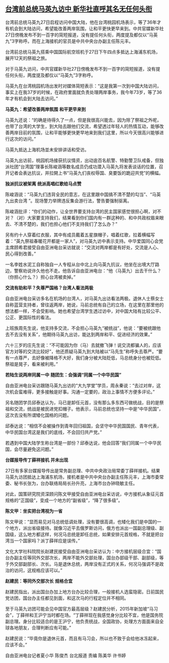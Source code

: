 <!--1679921669000-->
[台湾前总统马英九访中 新华社直呼其名无任何头衔](https://www.rfa.org/mandarin/yataibaodao/gangtai/hx-03272023085335.html)
------

<p><span style="font-weight: 400;">台湾前总统马英九</span><span style="font-weight: 400;">27</span><span style="font-weight: 400;">日启程访问中国大陆，他在台湾桃园机场表示，等了</span><span style="font-weight: 400;">36</span><span style="font-weight: 400;">年才有机会到大陆访问，希望能改善两岸氛围，让和平更快更早来到。</span><span style="font-weight: 400;">中共官媒新华社27日傍晚发布不到一百字的简短报道，没有提任何头衔，两度提及都仅以“马英九”3字称呼。而在上海接机的官员是中共中央台办副主任陈元丰。</span></p><p><span style="font-weight: 400;">台湾前总统马英九</span><span style="font-weight: 400;">搭乘中国国际航空班机于</span><span style="font-weight: 400;">27</span><span style="font-weight: 400;">日下午四点多抵达上海浦东机场</span><span style="font-weight: 400;">，展开</span><span style="font-weight: 400;">12</span><span style="font-weight: 400;">天的祭祖之旅。</span></p><p><span style="font-weight: 400;">对于</span><span style="font-weight: 400;">马英九访问，</span><span style="font-weight: 400;">中共官媒新华社27日傍晚发布不到一百字的简短报道，没有提任何头衔，两度提及都仅以“马英九”3字称呼。</span></p><p><span style="font-weight: 400;">马英九在台湾桃园机场出发时对媒体简短表示：“这是我第一次到中国大陆访问，事实上在我</span><span style="font-weight: 400;">37</span><span style="font-weight: 400;">岁的时候，在政府里面就负责处理两岸事务，我今年</span><span style="font-weight: 400;">73</span><span style="font-weight: 400;">岁，等了</span><span style="font-weight: 400;">36</span><span style="font-weight: 400;">年才有机会到大陆去访问。”</span></p><p><b>马英九：希望改善两岸氛围</b> <b>和平更早来到</b></p><p><span style="font-weight: 400;">马英九还说：“的确是待得久了一点，但是我很高兴能去，因为除了祭祖之外呢，也带了台湾的大学生，到大陆去跟他们交流，希望透过年轻人的热情互动，能够改善两岸目前的氛围，让和平能够更快更早地来到我们这里，所以今天很高兴能够进行这次的访问。”</span></p><p><span style="font-weight: 400;">马英九抵达上海机场並未安排讲话和受访。</span></p><p><span style="font-weight: 400;">马英九出访前，桃园机场接获抗议情资，出动逾百名航警、特勤警卫队戒备，但独派社团“台湾国”理事长陈峻涵等数名成员仍成功潜入马英九将发表谈话的位置，召开记者会表达抗议，并拉開上书</span><span style="font-weight: 400;">“马英九们丧权辱国、臭要饭的跪迎共党”的</span><span style="font-weight: 400;">横幅。</span></p><p><b>独派抗议被架离</b> <b>统派高唱红歌给马点赞</b></p><p><span style="font-weight: 400;">陈峻涵说：“马英九们违背全民的意志，在这里跟中国搞不清不楚的勾当”、“马英九出卖台湾</span> <span style="font-weight: 400;">”。现场警力举牌违反集会游行法，警告要强制驱离。</span></p><p><span style="font-weight: 400;">陈峻涵批评：“你们的动作，让全世界要支持台湾的民主国家感觉很担心啊，对不对？（对）大家要支持我们，结果看到你们国内有一群这种的</span><span style="font-weight: 400;">、</span><span style="font-weight: 400;">和中共政权眉来眼去、不清不楚的，我们也担心他们不支持我们了怎么办？”</span></p><p><span style="font-weight: 400;">另有约十人穿着红衣服，其中有成员戴着五星旗帽子，唱着红歌，拉着横幅写着：“英九祭祖春暖花开都是一家人”，对马英九访中表示支持。中华爱国同心会党主席顾希君接受自由亚洲电台采访就说：“交流对两岸都是有好处，交流是人心、民心得到改善。”</span></p><p><span style="font-weight: 400;">一名李姓水泥工自称独自一人专程从台中北上向马英九抗议，他坐在出境大厅路边，警察劝说许久他也不走。他告诉自由亚洲电台：“他（马英九）出去干什么？（你担心什么？）担心台湾被卖掉。”</span></p><p><b>交流有助和平？失尊严国格？台湾人看法两极</b></p><p><span style="font-weight: 400;">自由亚洲电台采访多名在机场的台湾人，对马英九出访看法两极。退休人士蔡女士自称蓝营支持者，曾往返两岸，她说，马前总统有自己的立场，在这里在那里他的想法都一样，不会受影响。她也希望台湾学生透过访中，对中国大陆有比较公平、公正、更国际性的看法。</span></p><p><span style="font-weight: 400;">上班族周先生说，他支持多交流，不会担心马英九“被统战”，他说：“要被统跟他去不去没有关系”，他期待马英九出访，能达到两岸和平、促进经济的效果。”</span></p><p><span style="font-weight: 400;">六十三岁的庄先生说：“不可能因为你（马）去就撤飞弹！说交流都骗人的，应该官方对等的交流比较好”，他还质疑马英九到大陆被以“马先生”称呼失去尊严。“要有一点尊严，去好像被降格不大好，我们身分被大陆贬低，马总统身分也被贬低。祭祖是晃子，看来被利用。”</span></p><p><b>若陆生说两岸同属一中</b> <b>随团生：会强调“同属一个中华民国”</b></p><p><span style="font-weight: 400;">自由亚洲电台采访跟随马英九出访的“大九学堂”学员，周永秦说：“去过对岸，这次机会蛮难得，更多接触是好事。沟通一定要的，政治上事情不方便多评论。”</span></p><p><span style="font-weight: 400;">另名随团学员邱泰达认为，马已是卸任元首，没有那么多东西可做统战，目的是祭祖和交流，统战是被民进党扣帽子。他表示，马前总统也坚持一中是“中华民国”，这次去没有所谓矮化国格的问题。</span></p><p><span style="font-weight: 400;">邱泰达说：“相信不会被操作到青年回归祖国，会坚守中华民国国民、青年代表，中华民国台湾这是我们的底线，不会回归共产党。”</span></p><p><span style="font-weight: 400;">若遇到中国大陆学生称台湾是一部份？邱泰达说，他会回答“我们同属一个中华民国，会尽量避免这问题。”</span></p><p><b>台媒报导传丁薛祥接机</b> <b>并未出现</b></p><p><span style="font-weight: 400;">27</span><span style="font-weight: 400;">日有多家台媒报导传出是常务副总理、中共中央政治局常委丁薛祥接机。结果马英九访团抵达上海浦东机场，接机者是中共中央台办副主任陈元丰，上海市委常委、秘书长张为，台办联络局局长孙升亮，上海市台办钟晓敏主任。</span></p><p><span style="font-weight: 400;">对此，国策研究院资深顾问陈文甲接受自由亚洲电台采访说，中方接机从象征元首规格的“正国级”，变成一个地方的“副省级”，“降了很多级”。</span></p><p><b>陈文甲：坐实把台湾视为一省</b></p><p><span style="font-weight: 400;">陈文甲说：“显而易见对马总统低调处理，没有要很高调，也矮化我们是中国的一个地方，派出省级接待。就像习近平去俄罗斯访问，俄方也派出一国副总理级、副国级，这么地方都这样，何况马总统是卸任总统，如果安排元首规格，不就是把台湾当一个国家吗？派丁薛祥应是误传。”</span></p><p><span style="font-weight: 400;">文化大学社科院院长赵建民接受自由亚洲电台采访认为：中方接机层级合宜：“国台办副主任等同外交部次长，两岸不能外交部处理，国台办部级干部、副部级，等于外交部副部长、次长。马是退休总统，两岸没有正式的关系，何况马强调不是政治的访问，这规格应该可以。”</span></p><p><b>赵建民：等同外交部次长</b> <b>规格合宜</b></p><p><span style="font-weight: 400;">赵建民指出，派出国台办加上地方台办比较合理，一般接机人选蛮隐密。日前国民党访团，国台办主任都见到面，和这次马的行程定位并不相同。</span></p><p><span style="font-weight: 400;">至于马英九访团可能会见中国官方最高层级？赵建民分析，</span><span style="font-weight: 400;">2015</span><span style="font-weight: 400;">年新加坡“马习会”，丁薛祥和王沪宁当时都在场。“丁薛祥现在我感觉身分比较不宜，他是国务院副总理。身分比较适合的是王沪宁，他负责统战，全国政协，处理方方面面来自全球各地朋友，合理判断应有可能。”</span><span style="font-weight: 400;"> </span></p><p><span style="font-weight: 400;">赵建民说：“毕竟你是退休元首，而且有马习会，所以也不致于会给他冰冻起来，应该不会。”</span></p><p></p><p><span style="font-weight: 400;">自由亚洲电台记者夏小华</span> <span style="font-weight: 400;">陈俊杰</span> <span style="font-weight: 400;">台北报道 责编 陈美华 许书婷</span></p><p><br/><br/></p>
